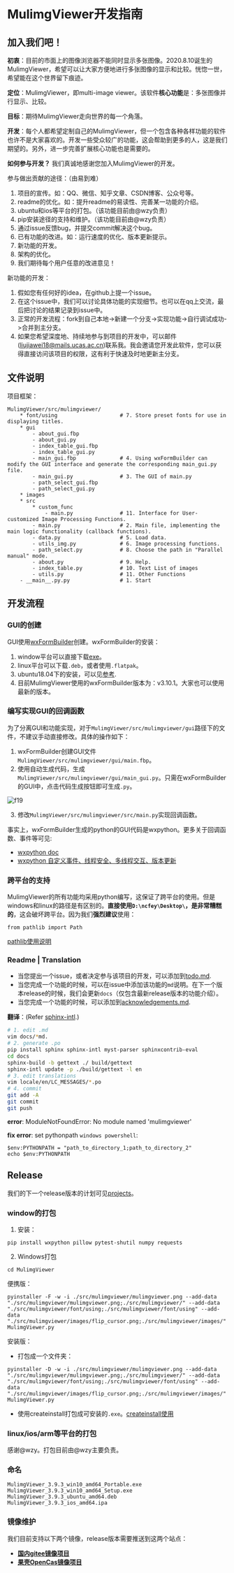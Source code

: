 # MulimgViewer开发指南

## 加入我们吧！
**初衷**：目前的市面上的图像浏览器不能同时显示多张图像。2020.8.10诞生的MulimgViewer，希望可以让大家方便地进行多张图像的显示和比较。恍惚一世，希望能在这个世界留下痕迹。

**定位**：MulimgViewer，即multi-image viewer。该软件**核心功能**是：多张图像并行显示、比较。

**目标**：期待MulimgViewer走向世界的每一个角落。

**开发**：每个人都希望定制自己的MulimgViewer，但一个包含各种各样功能的软件也许不是大家喜欢的。开发一些受众较广的功能，这会帮助到更多的人，这是我们期望的。另外，进一步完善扩展核心功能也是需要的。

**如何参与开发？**
我们真诚地感谢您加入MulimgViewer的开发。

参与做出贡献的途径：（由易到难）
1. 项目的宣传。如：QQ、微信、知乎文章、CSDN博客、公众号等。
2. readme的优化。如：提升readme的易读性、完善某一功能的介绍。
3. ubuntu和ios等平台的打包。（该功能目前由@wzy负责）
4. pip安装途径的支持和维护。（该功能目前由@wzy负责）
5. 通过issue反馈bug，并提交commit解决这个bug。
6. 已有功能的改进。如：运行速度的优化、版本更新提示。
7. 新功能的开发。
8. 架构的优化。
9. 我们期待每个用户任意的改进意见！

新功能的开发：
1. 假如您有任何好的idea，在github上提一个issue。
2. 在这个issue中，我们可以讨论具体功能的实现细节。也可以在qq上交流，最后把讨论的结果记录到issue中。
3. 正常的开发流程：fork到自己本地->新建一个分支->实现功能->自行调试成功->合并到主分支。
4. 如果您希望深度地、持续地参与到项目的开发中，可以邮件(liujiawei18@mails.ucas.ac.cn)联系我。我会邀请您开发此软件，您可以获得直接访问该项目的权限，这有利于快速及时地更新主分支。

## 文件说明
项目框架：
```
MulimgViewer/src/mulimgviewer/
    * font/using                    # 7. Store preset fonts for use in displaying titles.
    * gui
        - about_gui.fbp
        - about_gui.py
        - index_table_gui.fbp
        - index_table_gui.py
        - main_gui.fbp              # 4. Using wxFormBuilder can modify the GUI interface and generate the corresponding main_gui.py file.
        - main_gui.py               # 3. The GUI of main.py
        - path_select_gui.fbp
        - path_select_gui.py
    * images
    * src
        * custom_func
            - main.py               # 11. Interface for User-customized Image Processing Functions.
        - main.py                   # 2. Main file, implementing the main logic functionality (callback functions).
        - data.py                   # 5. Load data.
        - utils_img.py              # 6. Image processing functions.
        - path_select.py            # 8. Choose the path in "Parallel manual" mode.
        - about.py                  # 9. Help.
        - index_table.py            # 10. Text List of images
        - utils.py                  # 11. Other Functions
    - __main__.py.py                # 1. Start

```
## 开发流程
### GUI的创建
GUI使用[wxFormBuilder](https://github.com/wxFormBuilder/wxFormBuilder)创建。wxFormBuilder的安装：
1. window平台可以直接下载[exe](https://github.com/wxFormBuilder/wxFormBuilder/releases)。
2. linux平台可以下载`.deb`，或者使用`.flatpak`。
3. ubuntu18.04下的安装，可以见[参考](https://nachifur.blog.csdn.net/article/details/107702485).
4. 目前MulimgViewer使用的wxFormBuilder版本为：v3.10.1。大家也可以使用最新的版本。

### 编写实现GUI的回调函数
为了分离GUI和功能实现，对于`MulimgViewer/src/mulimgviewer/gui`路径下的文件，不建议手动直接修改。具体的操作如下：
1. wxFormBuilder创建GUI文件`MulimgViewer/src/mulimgviewer/gui/main.fbp`。
2. 使用自动生成代码，生成`MulimgViewer/src/mulimgviewer/gui/main_gui.py`。只需在wxFormBuilder的GUI中，点击代码生成按钮即可生成`.py`。

![f19](https://user-images.githubusercontent.com/32936898/224470780-2f663d08-5a64-4f56-9d86-a350fbe90f81.jpg)

3. 修改`MulimgViewer/src/mulimgviewer/src/main.py`实现回调函数。

事实上，wxFormBuilder生成的python的GUI代码是wxpython。更多关于回调函数、事件等可见:
* [wxpython doc](https://docs.wxpython.org/index.html)
* [wxpython 自定义事件、线程安全、多线程交互、版本更新](https://nachifur.blog.csdn.net/article/details/124809333)

### 跨平台的支持
MulimgViewer的所有功能均采用python编写，这保证了跨平台的使用。但是windows和linux的路径是有区别的。**直接使用`D:\ncfey\Desktop\`，是非常糟糕的**，这会破坏跨平台。因为我们**强烈建议**使用：
```
from pathlib import Path
```
[pathlib使用说明](https://zhuanlan.zhihu.com/p/13978333)

### Readme | Translation
* 当您提出一个issue，或者决定参与该项目的开发，可以添加到[todo.md](https://github.com/nachifur/MulimgViewer/blob/master/docs/misc/todo.md).
* 当您完成一个功能的时候，可以在issue中添加该功能的`md`说明。在下一个版本release的时候，我们会更新`docs`（仅包含最新release版本的功能介绍）。
* 当您完成一个功能的时候，可以添加到[acknowledgements.md](https://github.com/nachifur/MulimgViewer/blob/master/docs/misc/acknowledgements.md).

**翻译**：(Refer [sphinx-intl](https://sphinx-intl.readthedocs.io).)

```sh
# 1. edit .md
vim docs/*md.
# 2. generate .po
pip install sphinx sphinx-intl myst-parser sphinxcontrib-eval
cd docs
sphinx-build -b gettext ./ build/gettext
sphinx-intl update -p ./build/gettext -l en
# 3. edit translations
vim locale/en/LC_MESSAGES/*.po
# 4. commit
git add -A
git commit
git push
```


**error**: ModuleNotFoundError: No module named 'mulimgviewer'

**fix error**: set pythonpath `windows powershell`:
```
$env:PYTHONPATH = "path_to_directory_1;path_to_directory_2"
echo $env:PYTHONPATH
```

## Release
我们的下一个release版本的计划可见[projects](https://github.com/nachifur/MulimgViewer/projects?type=classic)。

### window的打包
1. 安装：
```
pip install wxpython pillow pytest-shutil numpy requests
```
2. Windows打包
```
cd MulimgViewer
```
便携版：
```
pyinstaller -F -w -i ./src/mulimgviewer/mulimgviewer.png --add-data "./src/mulimgviewer/mulimgviewer.png;./src/mulimgviewer/" --add-data "./src/mulimgviewer/font/using;./src/mulimgviewer/font/using" --add-data "./src/mulimgviewer/images/flip_cursor.png;./src/mulimgviewer/images/" MulimgViewer.py
```
安装版：
* 打包成一个文件夹：
```
pyinstaller -D -w -i ./src/mulimgviewer/mulimgviewer.png --add-data "./src/mulimgviewer/mulimgviewer.png;./src/mulimgviewer/" --add-data "./src/mulimgviewer/font/using;./src/mulimgviewer/font/using" --add-data "./src/mulimgviewer/images/flip_cursor.png;./src/mulimgviewer/images/" MulimgViewer.py
```
* 使用createinstall打包成可安装的`.exe`。[createinstall使用](https://blog.csdn.net/qq_41811438/article/details/103092610)


### linux/ios/arm等平台的打包
感谢@wzy。打包目前由@wzy主要负责。

### 命名
```
MulimgViewer_3.9.3_win10_amd64_Portable.exe
MulimgViewer_3.9.3_win10_amd64_Setup.exe
MulimgViewer_3.9.3_ubuntu_amd64.deb
MulimgViewer_3.9.3_ios_amd64.ipa
```

### 镜像维护
我们目前支持以下两个镜像，release版本需要推送到这两个站点：
* [**国内gitee镜像项目**](https://gitee.com/nachifur/MulimgViewer)
* [**果壳OpenCas镜像项目**](https://github.com/opencas/MulimgViewer)

